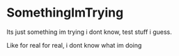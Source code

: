 # SomethingImTrying
Its just something im trying i dont know, test stuff i guess.

Like for real for real, i dont know what im doing
